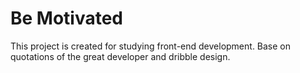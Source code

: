 # Be Motivated

This project is created for studying front-end development. 
Base on quotations of the great developer and dribble design.
